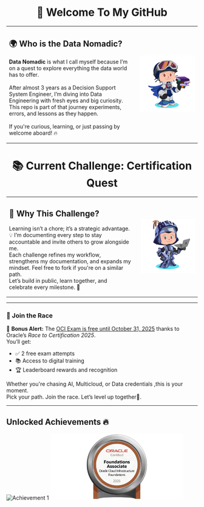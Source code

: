 <div align="center">

  <h1>👋 Welcome To My GitHub</h1>

</div>

<table>
  <tr>
    <td style="vertical-align: top; padding-right: 20px;">
      <h2>🌍 Who is the Data Nomadic?</h2>
      <p>
        <strong>Data Nomadic</strong> is what I call myself because I’m on a quest to explore everything the data world has to offer.<br/><br/>
        After almost 3 years as a Decision Support System Engineer, I’m diving into Data Engineering with fresh eyes and big curiosity.<br/>
        This repo is part of that journey experiments, errors, and lessons as they happen.<br/><br/>
        If you're curious, learning, or just passing by welcome aboard! 🔥
      </p>
    </td>
    <td>
      <img src="https://github.com/the-data-nomadic/the-data-nomadic/blob/main/p.png" alt="Illustration" width="500"/>
    </td>
  </tr>
</table>

<div align="center">

  <h1>📚 Current Challenge: Certification Quest</h1>

</div>

<table>
  <tr>
    <td style="vertical-align: top; padding-right: 20px;">
      <h2>🚀 Why This Challenge?</h2>
    <p>
  Learning isn’t a chore; it’s a strategic advantage. 💡 I’m documenting every step to stay accountable and invite others to grow alongside me.<br />
  Each challenge refines my workflow, strengthens my documentation, and expands my mindset. Feel free to fork if you're on a similar path.<br />
  Let’s build in public, learn together, and celebrate every milestone. 📖
</p>
    </td>
    <td>
      <img src="https://github.com/the-data-nomadic/the-data-nomadic/blob/main/3.png" alt="Data Nomadic Learning Path" width="550"/>
    </td>
  </tr>
</table>

---

### 🏁 Join the Race

🚨 <strong>Bonus Alert:</strong> The <a href="https://education.oracle.com/race-to-certification-2025?path=afterActivation">OCI Exam is free until October 31, 2025</a> thanks to Oracle’s <em>Race to Certification 2025</em>.<br/>
You’ll get:
<ul>
  <li>✅ 2 free exam attempts</li>
  <li>📚 Access to digital training</li>
  <li>🏆 Leaderboard rewards and recognition</li>
</ul>

Whether you're chasing AI, Multicloud, or Data credentials ,this is your moment.<br/>
Pick your path. Join the race. Let’s level up together🚀.

---
 <div class="container">
    <h2>Unlocked Achievements 🔥</h2>
    <div class="images">
      <img src="https://github.com/the-data-nomadic/the-data-nomadic/blob/main/1.avif" alt="Achievement 1"  style="width: 150px; height: auto;"  />
    <img src="https://github.com/the-data-nomadic/the-data-nomadic/blob/main/2.png" alt="Achievement 1"  style="width: 350px; height: auto;"  />
    </div>
  </div>

